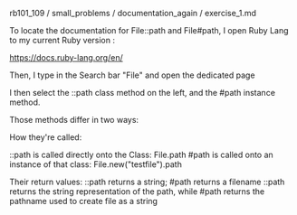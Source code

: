 rb101_109 / small_problems / documentation_again / exercise_1.md

To locate the documentation for File::path and File#path, I open Ruby Lang to my current Ruby version :

https://docs.ruby-lang.org/en/

Then, I type in the Search bar "File" and open the dedicated page

I then select the ::path class method on the left, and the #path instance method.

Those methods differ in two ways:

How they're called:

::path is called directly onto the Class: File.path
#path is called onto an instance of that class: File.new("testfile").path

Their return values:
::path returns a string; #path returns a filename
::path returns the string representation of the path, while #path returns the pathname used to create file as a string

